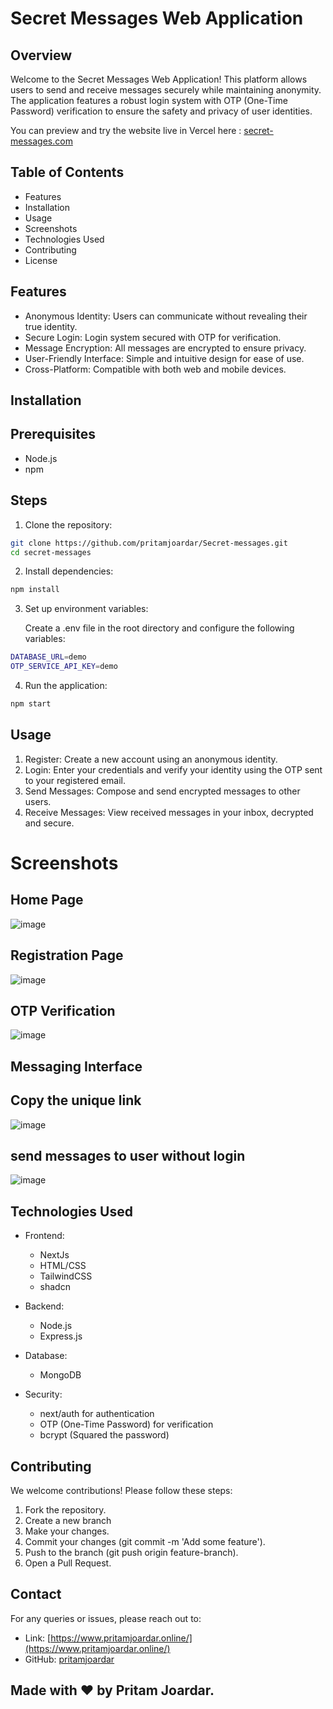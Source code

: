 # Secret Messages Web Application

## Overview

Welcome to the Secret Messages Web Application! This platform allows users to send and receive messages securely while maintaining anonymity. The application features a robust login system with OTP (One-Time Password) verification to ensure the safety and privacy of user identities.

You can preview and try the website live in Vercel here : [secret-messages.com](https://secret-messages-bice.vercel.app/)

## Table of Contents

- Features
- Installation
- Usage
- Screenshots
- Technologies Used
- Contributing
- License

## Features

- Anonymous Identity: Users can communicate without revealing their true identity.
- Secure Login: Login system secured with OTP for verification.
- Message Encryption: All messages are encrypted to ensure privacy.
- User-Friendly Interface: Simple and intuitive design for ease of use.
- Cross-Platform: Compatible with both web and mobile devices.

## Installation

## Prerequisites
- Node.js
- npm

## Steps

1. Clone the repository:
  
  
```bash
git clone https://github.com/pritamjoardar/Secret-messages.git
cd secret-messages
```
2. Install dependencies:
```bash
npm install
  ```
3. Set up environment variables:
   
   Create a .env file in the root directory and configure the following variables:
```bash
DATABASE_URL=demo
OTP_SERVICE_API_KEY=demo
  ```
4. Run the application:
   
```bash
npm start
  ```
## Usage
1. Register: Create a new account using an anonymous identity.
2. Login: Enter your credentials and verify your identity using the OTP sent to your registered email.
3. Send Messages: Compose and send encrypted messages to other users.
4. Receive Messages: View received messages in your inbox, decrypted and secure.

# Screenshots
## Home Page
![image](https://github.com/pritamjoardar/Secret-messages/assets/111422356/9f55aad2-ce2a-45c9-99e0-d1ec244ca2c9)


## Registration Page
![image](https://github.com/pritamjoardar/Secret-messages/assets/111422356/f135ecec-31f9-4b71-9c76-68a8da1a1925)

## OTP Verification
![image](https://github.com/pritamjoardar/Secret-messages/assets/111422356/502533e2-160f-42f9-923e-c2a6ead23895)

## Messaging Interface
## Copy the unique link
![image](https://github.com/pritamjoardar/Secret-messages/assets/111422356/cd866554-23bc-4e26-b95a-f89c41d81aa0)

## send messages to user without login

![image](https://github.com/pritamjoardar/Secret-messages/assets/111422356/0171e110-2d25-49f6-8a57-93570de4d33b)

## Technologies Used
- Frontend:
  - NextJs
  - HTML/CSS
  - TailwindCSS
  - shadcn
- Backend:
  - Node.js
  - Express.js
- Database:
  - MongoDB 
- Security:

  - next/auth for authentication
  - OTP (One-Time Password) for verification
  - bcrypt (Squared the password)

## Contributing
We welcome contributions! Please follow these steps:

1. Fork the repository.
2. Create a new branch 
3. Make your changes.
4. Commit your changes (git commit -m 'Add some feature').
5. Push to the branch (git push origin feature-branch).
6. Open a Pull Request.

## Contact
For any queries or issues, please reach out to:

- Link:  [https://www.pritamjoardar.online/](https://www.pritamjoardar.online/)
- GitHub: [pritamjoardar](https://github.com/pritamjoardar)

## Made with ❤️ by Pritam Joardar.

